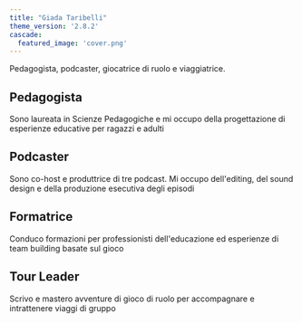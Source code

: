 ```yaml
---
title: "Giada Taribelli"
theme_version: '2.8.2'
cascade:
  featured_image: 'cover.png'
---
```


Pedagogista, podcaster, giocatrice di ruolo e viaggiatrice.

## Pedagogista
Sono laureata in Scienze Pedagogiche e mi occupo della progettazione di esperienze educative per ragazzi e adulti

## Podcaster
Sono co-host e produttrice di tre podcast.
Mi occupo dell'editing, del sound design e della produzione esecutiva degli episodi

## Formatrice
Conduco formazioni per professionisti dell'educazione ed esperienze di team building basate sul gioco

## Tour Leader
Scrivo e mastero avventure di gioco di ruolo per accompagnare e intrattenere viaggi di gruppo
